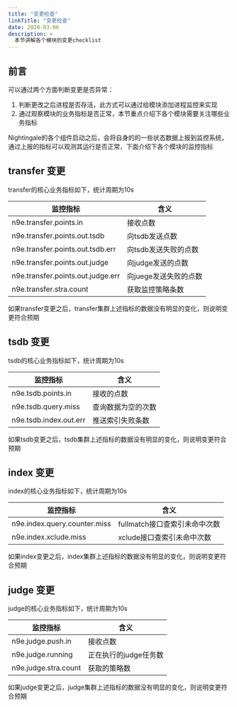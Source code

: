 ```yaml
---
title: "变更检查"
linkTitle: "变更检查"
date: 2020-03-06
description: >
  本节讲解各个模块的变更checklist
---
```


## 前言
可以通过两个方面判断变更是否异常：
1. 判断更改之后进程是否存活，此方式可以通过给模块添加进程监控来实现
2. 通过观察模块的业务指标是否正常，本节重点介绍下各个模块需要关注哪些业务指标
    
Nightingale的各个组件启动之后，会将自身的的一些状态数据上报到监控系统，通过上报的指标可以观测其运行是否正常，下面介绍下各个模块的监控指标
## transfer 变更
transfer的核心业务指标如下，统计周期为10s

| 监控指标        | 含义   |
| --------   | ----- |
| n9e.transfer.points.in     | 接收点数| 
| n9e.transfer.points.out.tsdb        |向tsdb发送点数| 
| n9e.transfer.points.out.tsdb.err        |向tsdb发送失败的点数| 
| n9e.transfer.points.out.judge        |向judge发送的点数| 
| n9e.transfer.points.out.judge.err        |向juege发送失败的点数| 
| n9e.transfer.stra.count        |获取监控策略条数| 

如果transfer变更之后，transfer集群上述指标的数据没有明显的变化，则说明变更符合预期

## tsdb 变更
tsdb的核心业务指标如下，统计周期为10s

| 监控指标        | 含义   |
| --------   | ----- |
| n9e.tsdb.points.in     | 接收的点数| 
| n9e.tsdb.query.miss     | 查询数据为空的次数| 
| n9e.tsdb.index.out.err     | 推送索引失败条数| 

如果tsdb变更之后，tsdb集群上述指标的数据没有明显的变化，则说明变更符合预期

## index 变更
index的核心业务指标如下，统计周期为10s

| 监控指标        | 含义   |
| --------   | ----- |
| n9e.index.query.counter.miss     |fullmatch接口查索引未命中次数| 
| n9e.index.xclude.miss     |xclude接口查索引未命中次数| 

如果index变更之后，index集群上述指标的数据没有明显的变化，则说明变更符合预期

## judge 变更
judge的核心业务指标如下，统计周期为10s

| 监控指标        | 含义   |
| --------   | ----- |
| n9e.judge.push.in     |接收点数| 
| n9e.judge.running     |正在执行的judge任务数| 
| n9e.judge.stra.count     |获取的策略数| 

如果judge变更之后，judge集群上述指标的数据没有明显的变化，则说明变更符合预期
     